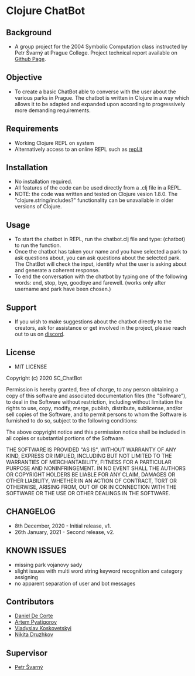 # Clojure ChatBot
## Background
* A group project for the 2004 Symbolic Computation class instructed by Petr Švarný at Prague College. Project technical report available on [Github Page](https://dec0rtez.github.io/SC_ChatBot/).
## Objective
* To create a basic ChatBot able to converse with the user about the various parks in Prague. The chatbot is written in Clojure in a way which allows it to be adapted and expanded upon according to progressively more demanding requirements.

## Requirements
* Working Clojure REPL on system
* Alternatively access to an online REPL such as [repl.it](https://repl.it/)

## Installation
* No installation required. 
* All features of the code can be used directly from a .clj file in a REPL.
* NOTE: the code was written and tested on Clojure vesion 1.8.0. The "clojure.string/includes?" functionality can be unavailable in older versions of Clojure.

## Usage
* To start the chatbot in REPL, run the chatbot.clj file and type: (chatbot) to run the function.
* Once the chatbot has taken your name and you have selected a park to ask questions about, you can ask questions about the selected park. The ChatBot will check the input, identify what the user is asking about and generate a coherent response. 
* To end the conversation with the chatbot by typing one of the following words: end, stop, bye, goodbye and farewell. (works only after username and park have been chosen.)

## Support
* If you wish to make suggestions about the chatbot directly to the creators, ask for assistance or get involved in the project, please reach out to us on [discord](https://discord.gg/XRJ2GbMf).

## License
* MIT LICENSE

Copyright (c) 2020 SC_ChatBot

Permission is hereby granted, free of charge, to any person obtaining a copy
of this software and associated documentation files (the "Software"), to deal
in the Software without restriction, including without limitation the rights
to use, copy, modify, merge, publish, distribute, sublicense, and/or sell
copies of the Software, and to permit persons to whom the Software is
furnished to do so, subject to the following conditions:

The above copyright notice and this permission notice shall be included in all
copies or substantial portions of the Software.

THE SOFTWARE IS PROVIDED "AS IS", WITHOUT WARRANTY OF ANY KIND, EXPRESS OR
IMPLIED, INCLUDING BUT NOT LIMITED TO THE WARRANTIES OF MERCHANTABILITY,
FITNESS FOR A PARTICULAR PURPOSE AND NONINFRINGEMENT. IN NO EVENT SHALL THE
AUTHORS OR COPYRIGHT HOLDERS BE LIABLE FOR ANY CLAIM, DAMAGES OR OTHER
LIABILITY, WHETHER IN AN ACTION OF CONTRACT, TORT OR OTHERWISE, ARISING FROM,
OUT OF OR IN CONNECTION WITH THE SOFTWARE OR THE USE OR OTHER DEALINGS IN THE
SOFTWARE.

## CHANGELOG
* 8th December, 2020 - Initial release, v1.
* 26th January, 2021 - Second release, v2.

## KNOWN ISSUES 
* missing park vojanovy sady
* slight issues with multi word string keyword recognition and category assigning
* no apparent separation of user and bot messages

## Contributors
- [Daniel De Corte](https://github.com/DeC0rtez)
- [Artem Pyatigorov](https://github.com/Lucius1010011010)
- [Vladyslav Koskovetskyi](https://github.com/Vladyslav48)
- [Nikita Druzhkov](https://github.com/ndr-power)

## Supervisor
- [Petr Švarný](https://github.com/svarnypetr)

